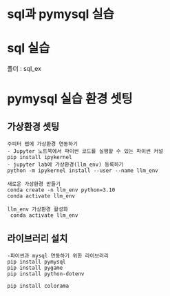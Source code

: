 # sql과 pymysql 실습

# sql 실습
폴더 : sql_ex

# pymysql 실습 환경 셋팅
## 가상환경 셋팅
```
주피터 랩에 가상환경 연동하기
- Jupyter 노트북에서 파이썬 코드를 실행할 수 있는 파이썬 커널
pip install ipykernel
- jupyter lab에 가상환경(llm_env) 등록하기
python -m ipykernel install --user --name llm_env

새로운 가상환경 만들기
conda create -n llm_env python=3.10
conda activate llm_env

llm_env 가상환경 활성화
 conda activate llm_env
```
## 라이브러리 설치
```
-파이썬과 mysql 연동하기 위한 라이브러리
pip install pymysql
pip install pygame
pip install python-dotenv
```

```
pip install colorama
```
